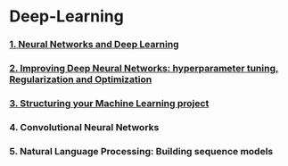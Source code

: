 # Deep-Learning
### [1. Neural Networks and Deep Learning](COURSE%201.%20Neural%20Networks%20and%20Deep%20Learning)
### [2. Improving Deep Neural Networks: hyperparameter tuning, Regularization and Optimization](COURSE%202.%20Improving%20Deep%20Neural%20Networks)
### [3. Structuring your Machine Learning project](COURSE%203.%20Structuring%20your%20Machine%20Learning%20project)
### 4. Convolutional Neural Networks 
### 5. Natural Language Processing: Building sequence models
